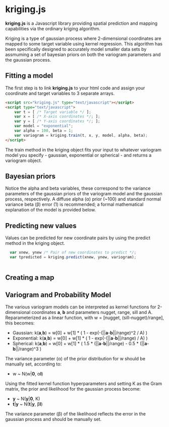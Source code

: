 kriging.js
==========

**kriging.js** is a Javascript library providing spatial prediction and mapping capabilities via the ordinary kriging algorithm. 

Kriging is a type of gaussian process where 2-dimensional coordinates are mapped to some target variable using kernel regression. This algorithm has been specifically designed to accurately model smaller data sets by assmuming a set of bayesian priors on both the variogram parameters and the gaussian process.

Fitting a model
---------------

The first step is to link **kriging.js** to your html code and assign your coordinate and target variables to 3 separate arrays.

``` html
<script src="kriging.js" type="text/javascript"></script>
<script type="text/javascript">
	var t = [ /* Target variable */ ];
	var x = [ /* X-axis coordinates */; ];
	var y = [ /* Y-axis coordinates */; ];
	var model = "exponential";
	var alpha = 100, beta = 1;
	var variogram = kriging.train(t, x, y, model, alpha, beta);
</script>
```

The train method in the kriging object fits your input to whatever variogram model you specify - gaussian, exponential or spherical - and returns a variogram object. 

Bayesian priors 
---------------

Notice the alpha and beta variables, these correspond to the variance parameters of the gaussian priors of the variogram model and the gaussian process, respectively. A diffuse alpha (α) prior (~100) and standard normal variance beta (β) error (1) is recommended; a formal mathematical explanation of the model is provided below.

Predicting new values
---------------------

Values can be predicted for new coordinate pairs by using the predict method in the kriging object.

``` javascript
  var xnew, ynew /* Pair of new coordinates to predict */;
  var tpredicted = kriging.predict(xnew, ynew, variogram);
  
```

Creating a map
--------------


Variogram and Probability Model
-------------------------------

The various variogram models can be interpreted as kernel functions for 2-dimensional coordinates **a**, **b** and parameters nugget, range, sill and A. Reparameterized as a linear function, with w = [nugget, (sill-nugget)/range], this becomes:
  
- Gaussian: k(**a**,**b**) = w[0] + w[1] * ( 1 - exp(-(||**a**-**b**||/range)^2 / A) )
- Exponential: k(**a**,**b**) = w[0] + w[1] * ( 1 - exp(-(||**a**-**b**||/range) / A) )
- Spherical: k(**a**,**b**) = w[0] + w[1] * ( 1.5 * (||**a**-**b**||/range) - 0.5 * (||**a**-**b**||/range)^3 )

The variance parameter (α) of the prior distribution for w should be manually set, according to:

- w ~ N(w|**0**, α**I**)

Using the fitted kernel function hyperparameters and setting K as the Gram matrix, the prior and likelihood for the gaussian process become:

- **y**       ~ N(**y**|**0**, K)
- **t**|**y** ~ N(**t**|**y**, β**I**)

The variance parameter (β) of the likelihood reflects the error in the gaussian process and should be manually set. 




